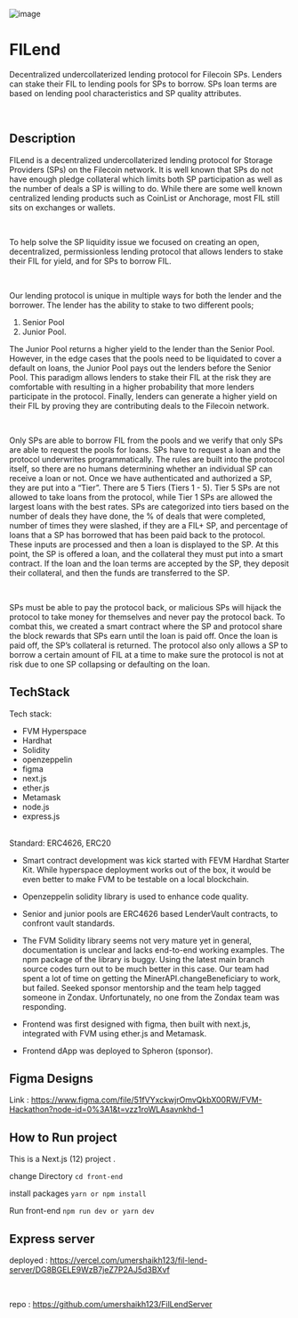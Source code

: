 <!-- @format -->

![image](https://user-images.githubusercontent.com/42178214/216841657-f0fc8553-abcf-42ea-b58e-d621c25ff61b.png)

# FILend

Decentralized undercollaterized lending protocol for Filecoin SPs. Lenders can stake their FIL to lending pools for SPs to borrow. SPs loan terms are based on lending pool characteristics and SP quality attributes. 
 
<br>


## Description

FILend is a decentralized undercollaterized lending protocol for Storage Providers (SPs) on the Filecoin network. It is well known that SPs do not have enough pledge collateral which limits both SP participation as well as the number of deals a SP is willing to do. While there are some well known centralized lending products such as CoinList or Anchorage, most FIL still sits on exchanges or wallets. 

<br> 

To help solve the SP liquidity issue we focused on creating an open, decentralized, permissionless lending protocol that allows lenders to stake their FIL for yield, and for SPs to borrow FIL.

<br> 

Our lending protocol is unique in multiple ways for both the lender and the borrower. The lender has the ability to stake to two different pools;

1) Senior Pool
2) Junior Pool. 

The Junior Pool returns a higher yield to the lender than the Senior Pool. However, in the edge cases that the pools need to be liquidated to cover a default on loans, the Junior Pool pays out the lenders before the Senior Pool. This paradigm allows lenders to stake their FIL at the risk they are comfortable with resulting in a higher probability that more lenders participate in the protocol. Finally, lenders can generate a higher yield on their FIL by proving they are contributing deals to the Filecoin network.

<br> 

Only SPs are able to borrow FIL from the pools and we verify that only SPs are able to request the pools for loans. SPs have to request a loan and the protocol underwrites programmatically. The rules are built into the protocol itself, so there are no humans determining whether an individual SP can receive a loan or not. Once we have authenticated and authorized a SP, they are put into a “Tier”. There are 5 Tiers (Tiers 1 - 5). Tier 5 SPs are not allowed to take loans from the protocol, while Tier 1 SPs are allowed the largest loans with the best rates. SPs are categorized into tiers based on the number of deals they have done, the % of deals that were completed, number of times they were slashed, if they are a FIL+ SP, and percentage of loans that a SP has borrowed that has been paid back to the protocol. These inputs are processed and then a loan is displayed to the SP. At this point, the SP is offered a loan, and the collateral they must put into a smart contract. If the loan and the loan terms are accepted by the SP, they deposit their collateral, and then the funds are transferred to the SP.

<br> 

SPs must be able to pay the protocol back, or malicious SPs will hijack the protocol to take money for themselves and never pay the protocol back. To combat this, we created a smart contract where the SP and protocol share the block rewards that SPs earn until the loan is paid off. Once the loan is paid off, the SP’s collateral is returned. The protocol also only allows a SP to borrow a certain amount of FIL at a time to make sure the protocol is not at risk due to one SP collapsing or defaulting on the loan. 


## TechStack

Tech stack: 
- FVM Hyperspace
- Hardhat
- Solidity
- openzeppelin
- figma
- next.js 
- ether.js
- Metamask 
- node.js
- express.js
<br>
Standard: ERC4626, ERC20

- Smart contract development was kick started with FEVM Hardhat Starter Kit. While hyperspace deployment works out of the box, it would be even better to make FVM to be testable on a local blockchain.

- Openzeppelin solidity library is used to enhance code quality.

- Senior and junior pools are ERC4626 based LenderVault contracts, to confront vault standards. 

- The FVM Solidity library seems not very mature yet in general, documentation is unclear and lacks end-to-end working examples.
The npm package of the library is buggy. Using the latest main branch source codes turn out to be much better in this case.
Our team had spent a lot of time on getting the MinerAPI.changeBeneficiary to work, but failed.
Seeked sponsor mentorship and the team help tagged someone in Zondax. Unfortunately, no one from the Zondax team was responding. 

- Frontend was first designed with figma, then built with next.js, integrated with FVM using ether.js and Metamask.

- Frontend dApp was deployed to Spheron (sponsor).


## Figma Designs
Link : https://www.figma.com/file/51fVYxckwjrOmvQkbX00RW/FVM-Hackathon?node-id=0%3A1&t=vzz1roWLAsavnkhd-1

## How to Run project

This is a Next.js (12) project .

change Directory
`cd front-end`

install packages
 `yarn or npm install`


Run front-end
`npm run dev or yarn dev`


## Express server 
deployed : https://vercel.com/umershaikh123/fil-lend-server/DG8BGELE9WzB7jeZ7P2AJ5d3BXvf

<br>

repo : https://github.com/umershaikh123/FilLendServer
